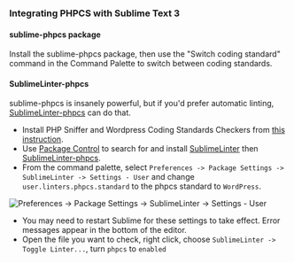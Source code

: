 ### Integrating PHPCS with Sublime Text 3
#### sublime-phpcs package
 Install the sublime-phpcs package, then use the "Switch coding standard" command in the Command Palette to switch between coding standards.
#### SublimeLinter-phpcs
 sublime-phpcs is insanely powerful, but if you'd prefer automatic linting, [SublimeLinter-phpcs](https://github.com/SublimeLinter/SublimeLinter-phpcs/) can do that.
 * Install PHP Sniffer and Wordpress Coding Standards Checkers from [this instruction](https://github.com/truonglv-eva/coding-rule/blob/master/wp-php-coding-standards-PHP_CodeSniffer.md).
 * Use [Package Control](https://packagecontrol.io/) to search for and install [SublimeLinter](http://www.sublimelinter.com/) then [SublimeLinter-phpcs](https://github.com/SublimeLinter/SublimeLinter-phpcs/).
 * From the command palette, select `Preferences -> Package Settings -> SublimeLinter -> Settings - User` and change `user.linters.phpcs.standard` to the phpcs standard to `WordPress`.

 ![Preferences -> Package Settings -> SublimeLinter -> Settings - User](https://github.com/truonglv-eva/coding-rule/blob/master/images/sublime-php-coding-integration-user-settings.jpg?raw=true)

 * You may need to restart Sublime for these settings to take effect. Error messages appear in the bottom of the editor.
 * Open the file you want to check, right click, choose `SublimeLinter -> Toggle Linter...`, turn `phpcs` to `enabled`
